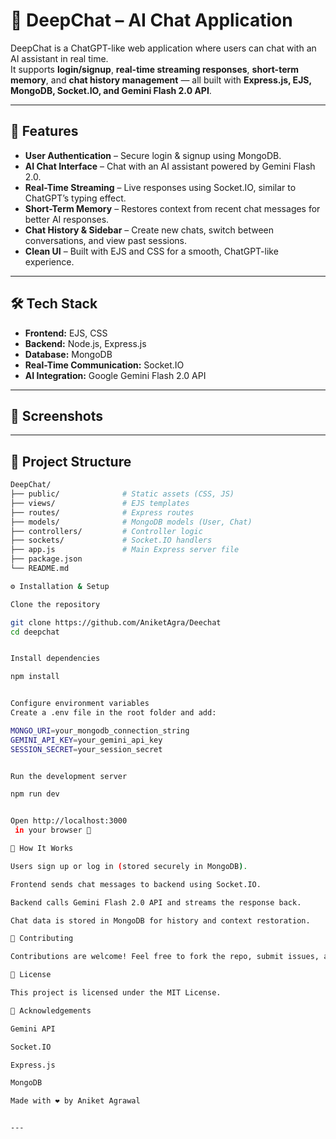 # 🧠 DeepChat – AI Chat Application

DeepChat is a ChatGPT-like web application where users can chat with an AI assistant in real time.  
It supports **login/signup**, **real-time streaming responses**, **short-term memory**, and **chat history management** — all built with **Express.js, EJS, MongoDB, Socket.IO, and Gemini Flash 2.0 API**.

---

## 🚀 Features
- **User Authentication** – Secure login & signup using MongoDB.
- **AI Chat Interface** – Chat with an AI assistant powered by Gemini Flash 2.0.
- **Real-Time Streaming** – Live responses using Socket.IO, similar to ChatGPT’s typing effect.
- **Short-Term Memory** – Restores context from recent chat messages for better AI responses.
- **Chat History & Sidebar** – Create new chats, switch between conversations, and view past sessions.
- **Clean UI** – Built with EJS and CSS for a smooth, ChatGPT-like experience.

---

## 🛠️ Tech Stack
- **Frontend:** EJS, CSS
- **Backend:** Node.js, Express.js
- **Database:** MongoDB
- **Real-Time Communication:** Socket.IO
- **AI Integration:** Google Gemini Flash 2.0 API

---

## 📸 Screenshots
> 

---

## 📂 Project Structure
```bash
DeepChat/
├── public/              # Static assets (CSS, JS)
├── views/               # EJS templates
├── routes/              # Express routes
├── models/              # MongoDB models (User, Chat)
├── controllers/         # Controller logic
├── sockets/             # Socket.IO handlers
├── app.js               # Main Express server file
├── package.json
└── README.md

⚙️ Installation & Setup

Clone the repository

git clone https://github.com/AniketAgra/Deechat
cd deepchat


Install dependencies

npm install


Configure environment variables
Create a .env file in the root folder and add:

MONGO_URI=your_mongodb_connection_string
GEMINI_API_KEY=your_gemini_api_key
SESSION_SECRET=your_session_secret


Run the development server

npm run dev


Open http://localhost:3000
 in your browser 🎉

🧠 How It Works

Users sign up or log in (stored securely in MongoDB).

Frontend sends chat messages to backend using Socket.IO.

Backend calls Gemini Flash 2.0 API and streams the response back.

Chat data is stored in MongoDB for history and context restoration.

🤝 Contributing

Contributions are welcome! Feel free to fork the repo, submit issues, and create pull requests.

📜 License

This project is licensed under the MIT License.

🙌 Acknowledgements

Gemini API

Socket.IO

Express.js

MongoDB

Made with ❤️ by Aniket Agrawal


---
